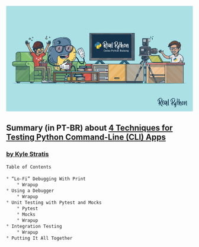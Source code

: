 ![logo_RealPython](https://raw.githubusercontent.com/CarlosViniMSouza/Article-Prettify_DataStructure/master/translation/images/logo_RealPython.webp)

## Summary (in PT-BR) about [4 Techniques for Testing Python Command-Line (CLI) Apps](https://realpython.com/python-cli-testing/)

### [by Kyle Stratis](https://realpython.com/python-cli-testing/#author)

```
Table of Contents

° “Lo-Fi” Debugging With Print
    ° Wrapup
° Using a Debugger
    ° Wrapup
° Unit Testing with Pytest and Mocks
    ° Pytest
    ° Mocks
    ° Wrapup
° Integration Testing
    ° Wrapup
° Putting It All Together
```